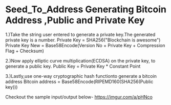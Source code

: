 # Seed_To_Address Generating Bitcoin Address ,Public and  Private Key


1.)Take the string user entered to generate a private key.The generated private key is a number.
Private Key = SHA256("Blockchain is awesome")
Private Key New  = Base58Encode(Version No + Private Key + Compression Flag + Checksum)

2.)Now apply elliptic curve multiplication(ECDSA) on the private key,  to generate a public key.
Public Key = Private Key * Constant Point

3.)Lastly,use one-way cryptographic hash functionto generate a bitcoin address
Bitcoin address  = Base58Encode(RIPEMD160(SHA256(Public key)))

Checkout the sample input/output below-
https://imgur.com/a/pHNco


